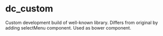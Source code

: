# dc_custom

Custom development build of well-known library.
Differs from original by adding selectMenu component.
Used as bower component.
